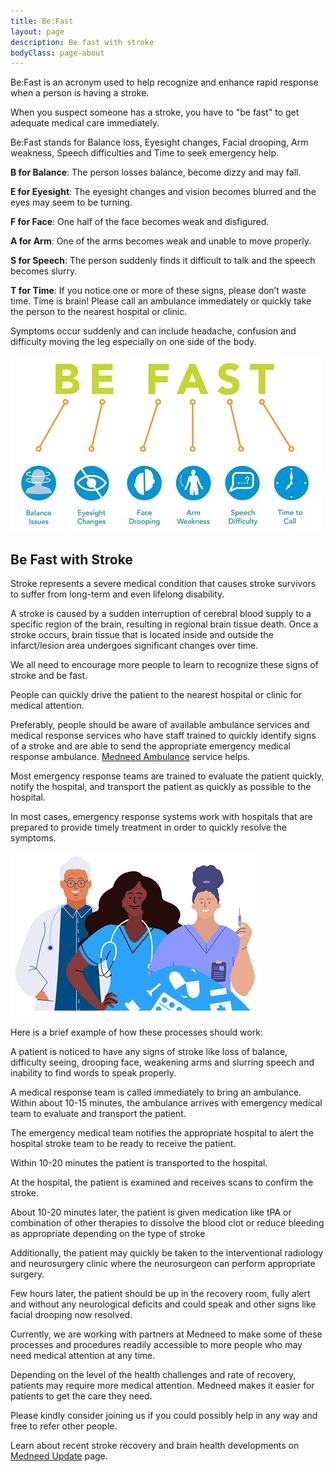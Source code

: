 ```yaml
---
title: Be:Fast
layout: page
description: Be fast with stroke
bodyClass: page-about
---
```


Be:Fast is an acronym used to help recognize and enhance rapid response when a person is having a stroke.

When you suspect someone has a stroke, you have to "be fast" to get adequate medical care immediately.

Be:Fast stands for Balance loss, Eyesight changes, Facial drooping, Arm weakness, Speech difficulties and Time to seek emergency help.

**B for Balance**: The person losses balance, become dizzy and may fall.

**E for Eyesight**: The eyesight changes and vision becomes blurred and the eyes may seem to be turning.

**F for Face**: One half of the face becomes weak and disfigured.

**A for Arm**: One of the arms becomes weak and unable to move properly.

**S for Speech**: The person suddenly finds it difficult to talk and the speech becomes slurry. 

**T for Time**: If you notice one or more of these signs, please don’t waste time. Time is brain! Please call an ambulance immediately or quickly take the person to the nearest hospital or clinic.

Symptoms occur suddenly and can include headache, confusion and difficulty moving the leg especially on one side of the body.

![Be Fast](/images/illustrations/be-fast.jpg)

## Be Fast with Stroke
Stroke represents a severe medical condition that causes stroke survivors to suffer from long-term and even lifelong disability. 

A stroke is caused by a sudden interruption of cerebral blood supply to a specific region of the brain, resulting in regional brain tissue death. Once a stroke occurs, brain tissue that is located inside and outside the infarct/lesion area undergoes significant changes over time. 

We all need to encourage more people to learn to recognize these signs of stroke and be fast. 

People can quickly drive the patient to the nearest hospital or clinic for medical attention. 

Preferably, people should be aware of available ambulance services and medical response services who have staff trained to quickly identify signs of a stroke and are able to send the appropriate emergency medical response ambulance. <a href="/services/ambulance/">Medneed Ambulance</a> service helps.

Most emergency response teams are trained to evaluate the patient quickly, notify the hospital, and transport the patient as quickly as possible to the hospital. 

In most cases, emergency response systems work with hospitals that are prepared to provide timely treatment in order to quickly resolve the symptoms.

![Medical Professionals](/images/illustrations/med-pros.png)

Here is a brief example of how these processes should work:

A patient is noticed to have any signs of stroke like loss of balance, difficulty seeing, drooping face, weakening arms and slurring speech and inability to find words to speak properly. 

A medical response team is called immediately to bring an ambulance.
Within about 10-15 minutes, the ambulance arrives with emergency medical team to evaluate and transport the patient.

The emergency medical team notifies the appropriate hospital to alert the hospital stroke team to be ready to receive the patient. 

Within 10-20 minutes the patient is transported to the hospital. 

At the hospital, the patient is examined and receives scans to confirm the stroke. 

About 10-20 minutes later, the patient is given medication like tPA or combination of other therapies to dissolve the blood clot or reduce bleeding as appropriate depending on the type of stroke 

Additionally, the patient may quickly be taken to the interventional radiology and neurosurgery clinic where the neurosurgeon can perform appropriate surgery.   

Few hours later, the patient should be up in the recovery room, fully alert and without any neurological deficits and could speak and other signs like facial drooping now resolved.

Currently, we are working with partners at Medneed to make some of these processes and procedures readily accessible to more people who may need medical attention at any time. 

Depending on the level of the health challenges and rate of recovery, patients may require more medical attention. Medneed makes it easier for patients to get the care they need.

Please kindly consider joining us if you could possibly help in any way and free to refer other people.

Learn about recent stroke recovery and brain health developments on <a href="https://updates.medneed.com" target="_blank">Medneed Update</a> page.